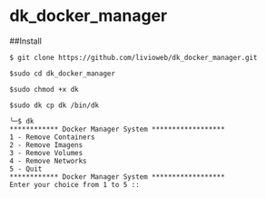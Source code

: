 # dk_docker_manager

##Install



````
$ git clone https://github.com/livioweb/dk_docker_manager.git
````

````
$sudo cd dk_docker_manager
````
````
$sudo chmod +x dk
````
````
$sudo dk cp dk /bin/dk
````

````
╰─$ dk
************ Docker Manager System ******************
1 - Remove Containers 
2 - Remove Imagens 
3 - Remove Volumes 
4 - Remove Networks 
5 - Quit
************ Docker Manager System ******************
Enter your choice from 1 to 5 ::
````